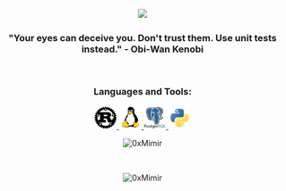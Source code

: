 <p align="center">
    <img src="https://github.com/0xMimir/0xMimir/blob/main/obi-wan.gif?raw=true" />
</p>

<h3 align="center">"Your eyes can deceive you. Don't trust them. Use unit tests instead." - Obi-Wan Kenobi</h3>
<br />
<h3 align="center">Languages and Tools:</h3>
<p align="center">
   <a href="https://www.rust-lang.org" target="_blank" rel="noreferrer"> <img src="https://raw.githubusercontent.com/devicons/devicon/master/icons/rust/rust-plain.svg" alt="rust" width="40" height="40"/> </a>
   <a href="https://www.linux.org/" target="_blank" rel="noreferrer"> <img src="https://raw.githubusercontent.com/devicons/devicon/master/icons/linux/linux-original.svg" alt="linux" width="40" height="40"/> </a>
   <a href="https://www.postgresql.org" target="_blank" rel="noreferrer"> <img src="https://raw.githubusercontent.com/devicons/devicon/master/icons/postgresql/postgresql-original-wordmark.svg" alt="postgresql" width="40" height="40"/> </a> 
   <a href="https://www.python.org" target="_blank" rel="noreferrer"> <img src="https://raw.githubusercontent.com/devicons/devicon/master/icons/python/python-original.svg" alt="python" width="40" height="40"/> </a> 
</p>
<p align="center"><img  src="https://github-readme-stats.vercel.app/api?username=0xMimir" alt="0xMimir" /></p>
<br />
<p align="center"><img  src="https://github-readme-stats.vercel.app/api/top-langs?username=0xMimir&show_icons=true&locale=en&layout=compact" alt="0xMimir" /></p>

